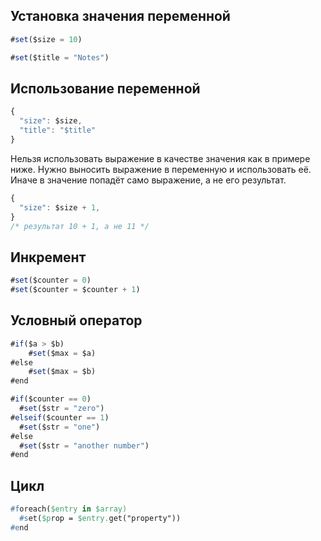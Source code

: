 
## Установка значения переменной

```js
#set($size = 10)
```
```js
#set($title = "Notes")
```

## Использование переменной
```js
{
  "size": $size,
  "title": "$title"
}
```

Нельзя использовать выражение в качестве значения как в примере ниже. Нужно выносить выражение в переменную и использовать её. Иначе в значение попадёт само выражение, а не его результат.
```js
{
  "size": $size + 1,
}
/* результат 10 + 1, а не 11 */
```

## Инкремент
```js
#set($counter = 0)
#set($counter = $counter + 1)
```

## Условный оператор
```js
#if($a > $b)          
    #set($max = $a)
#else
    #set($max = $b)
#end
```
```js
#if($counter == 0)
  #set($str = "zero")
#elseif($counter == 1)
  #set($str = "one")
#else
  #set($str = "another number")
#end
```

## Цикл
```pascal
#foreach($entry in $array)
  #set($prop = $entry.get("property"))
#end
```
